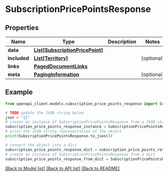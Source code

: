 # SubscriptionPricePointsResponse


## Properties

Name | Type | Description | Notes
------------ | ------------- | ------------- | -------------
**data** | [**List[SubscriptionPricePoint]**](SubscriptionPricePoint.md) |  | 
**included** | [**List[Territory]**](Territory.md) |  | [optional] 
**links** | [**PagedDocumentLinks**](PagedDocumentLinks.md) |  | 
**meta** | [**PagingInformation**](PagingInformation.md) |  | [optional] 

## Example

```python
from openapi_client.models.subscription_price_points_response import SubscriptionPricePointsResponse

# TODO update the JSON string below
json = "{}"
# create an instance of SubscriptionPricePointsResponse from a JSON string
subscription_price_points_response_instance = SubscriptionPricePointsResponse.from_json(json)
# print the JSON string representation of the object
print(SubscriptionPricePointsResponse.to_json())

# convert the object into a dict
subscription_price_points_response_dict = subscription_price_points_response_instance.to_dict()
# create an instance of SubscriptionPricePointsResponse from a dict
subscription_price_points_response_from_dict = SubscriptionPricePointsResponse.from_dict(subscription_price_points_response_dict)
```
[[Back to Model list]](../README.md#documentation-for-models) [[Back to API list]](../README.md#documentation-for-api-endpoints) [[Back to README]](../README.md)


